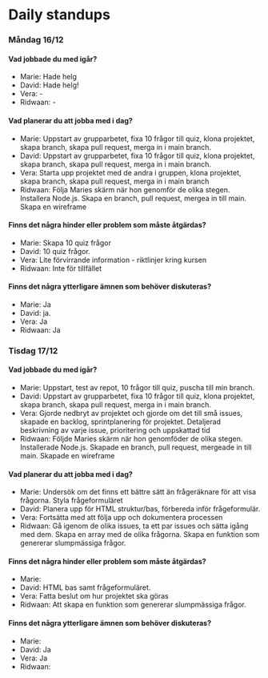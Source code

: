 # Daily standups

### Måndag 16/12

#### Vad jobbade du med igår? 

- Marie: Hade helg
- David: Hade helg!
- Vera: -
- Ridwaan: -

#### Vad planerar du att jobba med i dag? 

- Marie: Uppstart av grupparbetet, fixa 10 frågor till quiz, klona projektet, skapa branch, skapa pull request, merga in i main branch. 
- David: Uppstart av grupparbetet, fixa 10 frågor till quiz, klona projektet, skapa branch, skapa pull request, merga in i main branch. 
- Vera: Starta upp projektet med de andra i gruppen, klona projektet, skapa branch, skapa pull request, merga in i main branch
- Ridwaan: Följa Maries skärm när hon genomför de olika stegen. Installera Node.js. Skapa en branch, pull request, mergea in till main. Skapa en wireframe

#### Finns det några hinder eller problem som måste åtgärdas?

- Marie: Skapa 10 quiz frågor
- David: 10 quiz frågor. 
- Vera: Lite förvirrande information - riktlinjer kring kursen 
- Ridwaan: Inte för tillfället

#### Finns det några ytterligare ämnen som behöver diskuteras?

- Marie: Ja
- David: ja. 
- Vera:  Ja
- Ridwaan: Ja

### Tisdag 17/12

#### Vad jobbade du med igår? 

- Marie: Uppstart, test av repot, 10 frågor till quiz, puscha till min branch.
- David: Uppstart av grupparbetet, fixa 10 frågor till quiz, klona projektet, skapa branch, skapa pull request, merga in i main branch. 
- Vera: Gjorde nedbryt av projektet och gjorde om det till små issues, skapade en backlog, sprintplanering för projektet. Detaljerad beskrivning av varje issue, prioritering och uppskattad tid 
- Ridwaan: Följde Maries skärm när hon genomföder de olika stegen. Installerade Node.js. Skapade en branch, pull request, mergeade in till main. Skapade en wireframe

#### Vad planerar du att jobba med i dag?

- Marie: Undersök om det finns ett bättre sätt än frågeräknare för att visa frågorna. Styla frågeformuläret
- David:  Planera upp för HTML struktur/bas, förbereda inför frågeformulär.
- Vera: Fortsätta med att följa upp och dokumentera processen
- Ridwaan: Gå igenom de olika issues, ta ett par issues och sätta igång med dem. Skapa en array med de olika frågorna. Skapa en funktion som genererar slumpmässiga frågor.

#### Finns det några hinder eller problem som måste åtgärdas?

- Marie: 
- David: HTML bas samt frågeformuläret. 
- Vera: Fatta beslut om hur projektet ska göras
- Ridwaan: Att skapa en funktion som genererar slumpmässiga frågor.

#### Finns det några ytterligare ämnen som behöver diskuteras?

- Marie: 
- David: Ja
- Vera: Ja
- Ridwaan:
